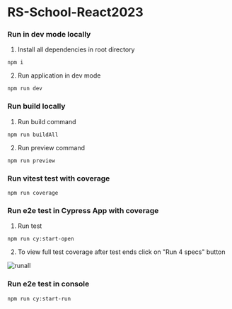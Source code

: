 # RS-School-React2023

### Run in dev mode locally

1. Install all dependencies in root directory 

```npm i```

2. Run application in dev mode

```npm run dev```

### Run build locally

1. Run build command

```npm run buildAll```

2. Run preview command

```npm run preview```

### Run vitest test with coverage

```npm run coverage```

### Run e2e test in Cypress App with coverage

1. Run test

```npm run cy:start-open```

2. To view full test coverage after test ends click on "Run 4 specs" button

![runall](./cypress/fixtures/runall.png)

### Run e2e test in console

```npm run cy:start-run```
